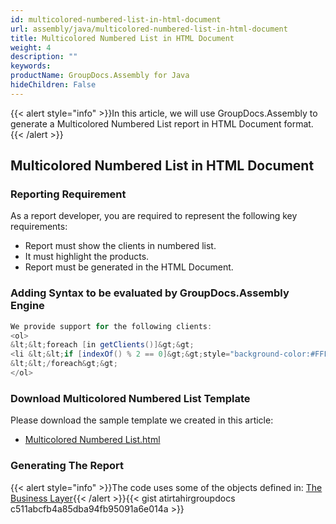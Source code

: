 ```yaml
---
id: multicolored-numbered-list-in-html-document
url: assembly/java/multicolored-numbered-list-in-html-document
title: Multicolored Numbered List in HTML Document
weight: 4
description: ""
keywords: 
productName: GroupDocs.Assembly for Java
hideChildren: False
---
```

{{< alert style="info" >}}In this article, we will use GroupDocs.Assembly to generate a Multicolored Numbered List report in HTML Document format.{{< /alert >}}

## Multicolored Numbered List in HTML Document

### Reporting Requirement

As a report developer, you are required to represent the following key requirements:

*   Report must show the clients in numbered list.
*   It must highlight the products.
*   Report must be generated in the HTML Document.

### Adding Syntax to be evaluated by GroupDocs.Assembly Engine

```java
We provide support for the following clients:
<ol>
&lt;&lt;foreach [in getClients()]&gt;&gt;
<li &lt;&lt;if [indexOf() % 2 == 0]&gt;&gt;style="background-color:#FFF8DC"&lt;&lt;/if&gt;&gt;>&lt;&lt;[getName()]&gt;&gt;</li>
&lt;&lt;/foreach&gt;&gt;
</ol>
```

### Download Multicolored Numbered List Template

Please download the sample template we created in this article:

*   [Multicolored Numbered List.html](https://github.com/groupdocs-assembly/GroupDocs.Assembly-for-Java/blob/master/Examples/GroupDocs.Assembly.Examples.Java/Data/Storage/Html%20Templates/Multicolored%20Numbered%20List.html?raw=true)

### Generating The Report

{{< alert style="info" >}}The code uses some of the objects defined in: [The Business Layer](https://docs.groupdocs.com/assembly/java/the-business-layer/){{< /alert >}}{{< gist atirtahirgroupdocs c511abcfb4a85dba94fb95091a6e014a >}}


